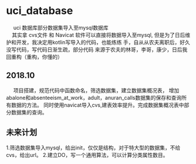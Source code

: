 # uci_database
&nbsp;&nbsp;&nbsp;&nbsp; uci 数据库部分数据集导入至mysql数据库   
&nbsp;&nbsp;&nbsp;&nbsp;其实拿 cvs文件 和 Navicat 软件可以直接将数据导入至mysql,
但是为了日后维护和开发，我决定用kotlin写导入的代码，也能练练
手，自从从农夫离职后，好久没写代码，写代码日渐生疏，部分代码
来源于农夫的林哥，李哥，康少，日后我回重构（重构，你懂的）

## 2018.10   
&nbsp;&nbsp;&nbsp;&nbsp; 项目搭建，规范代码中函数命名，筛选数据集，建立数据集概况表，
增加abalone和absenteeism_at_work，adult，anuran_calls数据集的保存和查询所有数据的方法。
同时使用navicat导入cvs,建表效率提升。完成数据集概况表中部分数据集的查询。


## 未来计划   
1.筛选数据集导入mysql，给出init，仅仅是结构，对于特大型的数据集，不给cvs，给出url。
2.建立DO，写一个通用算法，可以计算分类属性数目。
